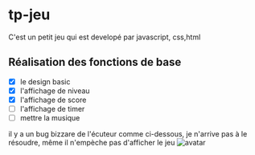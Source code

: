 # tp-jeu
C'est un petit jeu qui est developé par javascript, css,html
## Réalisation des fonctions de base
- [x] le design basic
- [x] l'affichage de niveau
- [x] l'affichage de score 
- [ ] l'affichage de timer
- [ ] mettre la musique

il y a un bug bizzare de l'écuteur comme ci-dessous, je n'arrive pas à le résoudre, même il n'empèche pas d'afficher le jeu 
![avatar](C:\Users\y.zhao\Desktop\MBDS\jeu\Capture.PNG)
